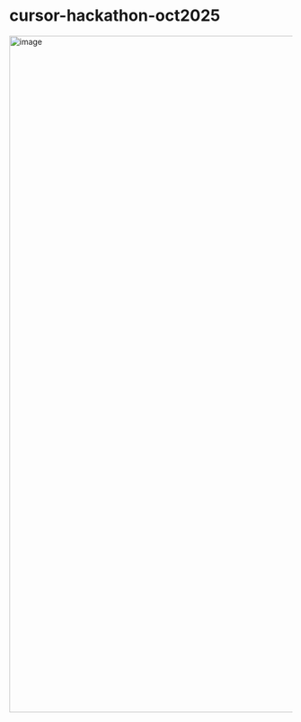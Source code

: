 # cursor-hackathon-oct2025

<img width="1600" height="1204" alt="image" src="https://github.com/user-attachments/assets/2045d711-0204-49e1-8338-edd154c2a148" />
